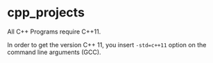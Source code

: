 # cpp_projects
All C++ Programs require C++11. 

In order to get the version C++ 11, you insert `-std=c++11` option on the command line arguments (GCC). 


